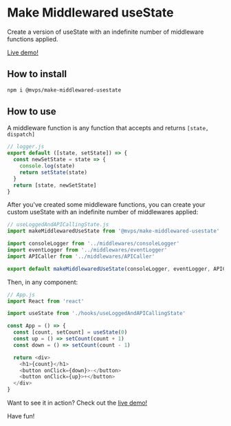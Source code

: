 # Make Middlewared useState

Create a version of useState with an indefinite number of  middleware functions applied.

[Live demo!][live-demo]

## How to install

```bash
npm i @mvps/make-middlewared-usestate
```

## How to use

 A middleware function is any function that accepts and returns `[state, dispatch]`

```js
// logger.js
export default ([state, setState]) => {
  const newSetState = state => {
    console.log(state)
    return setState(state)
  }
  return [state, newSetState]
}
```

After you've created some middleware functions, you can create your custom useState with an indefinite number of middlewares applied:

```js
// useLoggedAndAPICallingState.js
import makeMiddlewaredUseState from '@mvps/make-middlewared-usestate'

import consoleLogger from '../middlewares/consoleLogger'
import eventLogger from '../middlewares/eventLogger'
import APICaller from '../middlewares/APICaller'

export default makeMiddlewaredUseState(consoleLogger, eventLogger, APICaller)
```

Then, in any component:

```js
// App.js
import React from 'react'

import useState from './hooks/useLoggedAndAPICallingState'

const App = () => {
  const [count, setCount] = useState(0)
  const up = () => setCount(count + 1)
  const down = () => setCount(count - 1)

  return <div>
    <h1>{count}</h1>
    <button onClick={down}>-</button>
    <button onClick={up}>+</button>
  </div>
}
```

Want to see it in action? Check out the [live demo!][live-demo]

Have fun!

[live-demo]: https://codesandbox.io/s/use-middlewared-usestate-x1v6k
